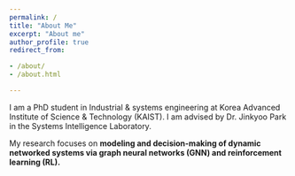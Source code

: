 ```yaml
---
permalink: /
title: "About Me"
excerpt: "About me"
author_profile: true
redirect_from:

- /about/
- /about.html

---
```


I am a PhD student in Industrial & systems engineering at Korea Advanced Institute of Science & Technology (KAIST).
I am advised by Dr. Jinkyoo Park in the Systems Intelligence Laboratory.

My research focuses on __modeling and decision-making of dynamic networked systems via
graph neural networks (GNN) and reinforcement learning (RL).__